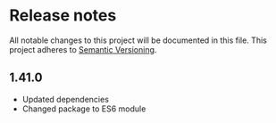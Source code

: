 # Release notes

All notable changes to this project will be documented in this file.
This project adheres to [Semantic Versioning](http://semver.org/).

## 1.41.0

- Updated dependencies
- Changed package to ES6 module

